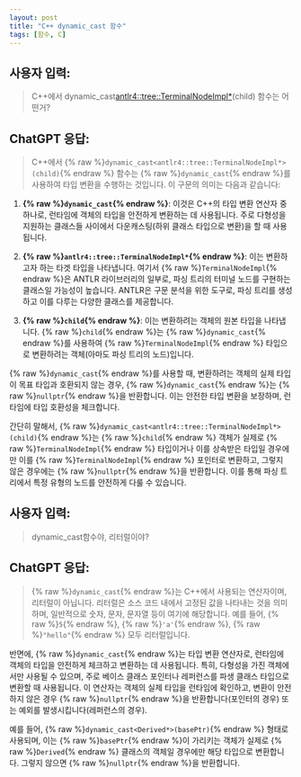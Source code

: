 ```yaml
---
layout: post
title: "C++ dynamic_cast 함수"
tags: [함수, C]
---
```


## 사용자 입력:
> C++에서 dynamic_cast<antlr4::tree::TerminalNodeImpl*>(child) 함수는 어떤거?

## ChatGPT 응답:
> C++에서 {% raw %}`dynamic_cast<antlr4::tree::TerminalNodeImpl*>(child)`{% endraw %} 함수는 {% raw %}`dynamic_cast`{% endraw %}를 사용하여 타입 변환을 수행하는 것입니다. 이 구문의 의미는 다음과 같습니다:

1. **{% raw %}`dynamic_cast`{% endraw %}**: 이것은 C++의 타입 변환 연산자 중 하나로, 런타임에 객체의 타입을 안전하게 변환하는 데 사용됩니다. 주로 다형성을 지원하는 클래스들 사이에서 다운캐스팅(하위 클래스 타입으로 변환)을 할 때 사용됩니다.

2. **{% raw %}`antlr4::tree::TerminalNodeImpl*`{% endraw %}**: 이는 변환하고자 하는 타겟 타입을 나타냅니다. 여기서 {% raw %}`TerminalNodeImpl`{% endraw %}은 ANTLR 라이브러리의 일부로, 파싱 트리의 터미널 노드를 구현하는 클래스일 가능성이 높습니다. ANTLR은 구문 분석을 위한 도구로, 파싱 트리를 생성하고 이를 다루는 다양한 클래스를 제공합니다.

3. **{% raw %}`child`{% endraw %}**: 이는 변환하려는 객체의 원본 타입을 나타냅니다. {% raw %}`child`{% endraw %}는 {% raw %}`dynamic_cast`{% endraw %}를 사용하여 {% raw %}`TerminalNodeImpl`{% endraw %} 타입으로 변환하려는 객체(아마도 파싱 트리의 노드)입니다.

{% raw %}`dynamic_cast`{% endraw %}를 사용할 때, 변환하려는 객체의 실제 타입이 목표 타입과 호환되지 않는 경우, {% raw %}`dynamic_cast`{% endraw %}는 {% raw %}`nullptr`{% endraw %}을 반환합니다. 이는 안전한 타입 변환을 보장하며, 런타임에 타입 호환성을 체크합니다. 

간단히 말해서, {% raw %}`dynamic_cast<antlr4::tree::TerminalNodeImpl*>(child)`{% endraw %}는 {% raw %}`child`{% endraw %} 객체가 실제로 {% raw %}`TerminalNodeImpl`{% endraw %} 타입이거나 이를 상속받은 타입일 경우에만 이를 {% raw %}`TerminalNodeImpl`{% endraw %} 포인터로 변환하고, 그렇지 않은 경우에는 {% raw %}`nullptr`{% endraw %}을 반환합니다. 이를 통해 파싱 트리에서 특정 유형의 노드를 안전하게 다룰 수 있습니다.

## 사용자 입력:
> dynamic_cast함수야, 리터럴이야?

## ChatGPT 응답:
> {% raw %}`dynamic_cast`{% endraw %}는 C++에서 사용되는 연산자이며, 리터럴이 아닙니다. 리터럴은 소스 코드 내에서 고정된 값을 나타내는 것을 의미하며, 일반적으로 숫자, 문자, 문자열 등이 여기에 해당합니다. 예를 들어, {% raw %}`5`{% endraw %}, {% raw %}`'a'`{% endraw %}, {% raw %}`"hello"`{% endraw %} 모두 리터럴입니다.

반면에, {% raw %}`dynamic_cast`{% endraw %}는 타입 변환 연산자로, 런타임에 객체의 타입을 안전하게 체크하고 변환하는 데 사용됩니다. 특히, 다형성을 가진 객체에서만 사용될 수 있으며, 주로 베이스 클래스 포인터나 레퍼런스를 파생 클래스 타입으로 변환할 때 사용됩니다. 이 연산자는 객체의 실제 타입을 런타임에 확인하고, 변환이 안전하지 않은 경우 {% raw %}`nullptr`{% endraw %}을 반환합니다(포인터의 경우) 또는 예외를 발생시킵니다(레퍼런스의 경우).

예를 들어, {% raw %}`dynamic_cast<Derived*>(basePtr)`{% endraw %} 형태로 사용되며, 이는 {% raw %}`basePtr`{% endraw %}이 가리키는 객체가 실제로 {% raw %}`Derived`{% endraw %} 클래스의 객체일 경우에만 해당 타입으로 변환합니다. 그렇지 않으면 {% raw %}`nullptr`{% endraw %}을 반환합니다.

